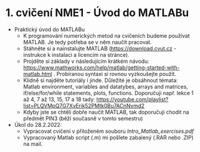 # 1. cvičení NME1 - Úvod do MATLABu

* Praktický úvod do MATLABu
  * K programování numerických metod na cvičeních budeme používat MATLAB. Je tedy potřeba se v něm naučit pracovat.
  * Stáhněte si a nainstalujte MATLAB (https://download.cvut.cz - instrukce k instalaci a licencím na stránce).
  * Projděte si základy v následujícím krátkém návodu: https://www.mathworks.com/help/matlab/getting-started-with-matlab.html . Probíranou syntaxi si rovnou vyzkoušejte použít.
  * Klidně si najděte tutoriály i jinde. Důležité je obsáhnout témata: Matlab environment, variables and datatybes, arrays and matrices, if/else/for/while statements, plots, functions. Doporučuji např. lekce 1 až 4, 7 až 13, 15, 17 a 18 tady: https://youtube.com/playlist?list=PLQVMpQ7G7XvErik52PMtk0Bu7ACnNvmd2
  * Kdyby jste se chtěli dobře naučit MATLAB, tak doporučuji chodit na předmět PIN3 (běží současně v tomto semestru)
* Úkol do 28.2.2022:
  * Vypracovat cvičení v přiloženém souboru *Intro_Matlab_exercises.pdf*
  * Vypracovaný Matlab script (.m) mi pošlete zabalený (.RAR nebo .ZIP) na mail.
